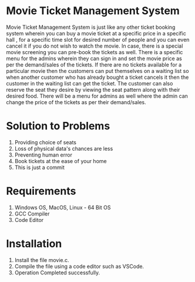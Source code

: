 # Movie Ticket Management System

Movie Ticket Management System is just like any other ticket booking system
wherein you can buy a movie ticket at a specific price in a specific hall , for a specific
time slot for desired number of people and you can even cancel it if you do not wish
to watch the movie. In case, there is a special movie screening you can pre-book the
tickets as well. There is a specific menu for the admins wherein they can sign in and
set the movie price as per the demand/sales of the tickets. If there are no tickets
available for a particular movie then the customers can put themselves on a waiting
list so when another customer who has already bought a ticket cancels it then the
customer in the waiting list can get the ticket. The customer can also reserve the
seat they desire by viewing the seat pattern along with their desired food. There will
be a menu for admins as well where the admin can change the price of the tickets as
per their demand/sales.

# Solution to Problems

1. Providing choice of seats
2. Loss of physical data's chances are less
3. Preventing human error
4. Book tickets at the ease of your home
5. This is just a commit

# Requirements

1. Windows OS, MacOS, Linux - 64 Bit OS
2. GCC Compiler
3. Code Editor

# Installation

1. Install the file movie.c.
2. Compile the file using a code editor such as VSCode.
3. Operation Completed successfully.